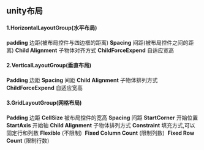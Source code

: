 ## unity布局

#### 1.HorizontalLayoutGroup(水平布局)
**padding**                        边距(被布局控件与四边框的距离)
**Spacing**                        间距(被布局控件之间的距离)
**Child Alignment**            子物体对齐方式
**ChildForceExpend**       自适应宽高

#### 2.VerticalLayoutGroup(垂直布局)
**Padding**                        边距
**Spacing**                        间距
**Child Alignment**            子物体排列方式
**ChildForceExpend**        自适应宽高

#### 3.GridLayoutGroup(网格布局)

**Padding**                        边距
**CellSize**                        被布局控件的宽高
**Spacing**                         间距
**StartCorner**                   开始位置
**StartAxis**                       开始轴
**Child Alignment**            子物体排列方式
**Constraint**                     填充方式,可以固定行和列数
​	**Flexible**                                (不限制)
​	**Fixed Column Count**           (限制列数)
​	**Fixed Row Count**                (限制行数)